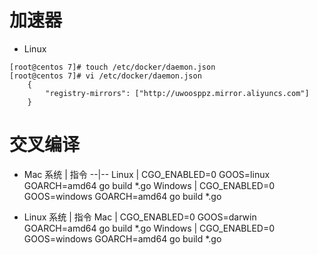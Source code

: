 # 加速器
- Linux
```
[root@centos 7]# touch /etc/docker/daemon.json
[root@centos 7]# vi /etc/docker/daemon.json
	{
        "registry-mirrors": ["http://uwoosppz.mirror.aliyuncs.com"]
	}
```

# 交叉编译
- Mac
系统 | 指令
--|--
Linux | CGO_ENABLED=0 GOOS=linux GOARCH=amd64 go build *.go
Windows | CGO_ENABLED=0 GOOS=windows GOARCH=amd64 go build *.go

- Linux
系统 | 指令
Mac | CGO_ENABLED=0 GOOS=darwin GOARCH=amd64 go build *.go
Windows | CGO_ENABLED=0 GOOS=windows GOARCH=amd64 go build *.go
